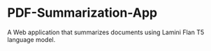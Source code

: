# PDF-Summarization-App
A Web application that summarizes documents using Lamini Flan T5 language model.
